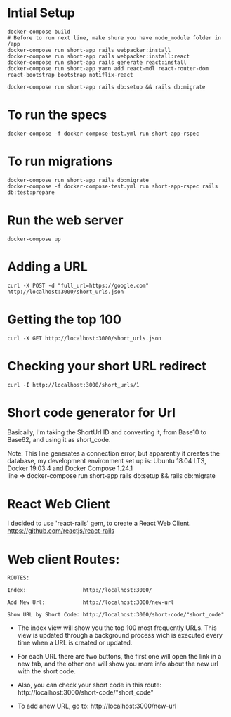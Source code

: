 # Intial Setup

    docker-compose build
    # Before to run next line, make shure you have node_module folder in /app
    docker-compose run short-app rails webpacker:install
    docker-compose run short-app rails webpacker:install:react
    docker-compose run short-app rails generate react:install 
    docker-compose run short-app yarn add react-mdl react-router-dom react-bootstrap bootstrap notiflix-react    
    
    docker-compose run short-app rails db:setup && rails db:migrate

# To run the specs

    docker-compose -f docker-compose-test.yml run short-app-rspec

# To run migrations

    docker-compose run short-app rails db:migrate
    docker-compose -f docker-compose-test.yml run short-app-rspec rails db:test:prepare

# Run the web server

    docker-compose up

# Adding a URL

    curl -X POST -d "full_url=https://google.com" http://localhost:3000/short_urls.json

# Getting the top 100

    curl -X GET http://localhost:3000/short_urls.json

# Checking your short URL redirect

    curl -I http://localhost:3000/short_urls/1
    

# Short code generator for Url

Basically, I'm taking the ShortUrl ID and converting it, from Base10 to Base62, and using it as short_code.

Note: This line generates a connection error, but apparently it creates the database, my development environment set up is: 
Ubuntu 18.04 LTS, Docker 19.03.4 and Docker Compose 1.24.1   
line => docker-compose run short-app rails db:setup && rails db:migrate

# React Web Client

I decided to use 'react-rails' gem, to create a React Web Client.
https://github.com/reactjs/react-rails

# Web client Routes: 

    ROUTES:
    
    Index:                  http://localhost:3000/
    
    Add New Url:            http://localhost:3000/new-url
    
    Show URL by Short Code: http://localhost:3000/short-code/"short_code"

- The index view will show you the top 100 most frequently URLs. This view is updated through a background process
wich is executed every time when a URL is created or updated.

- For each URL there are two buttons, the first one will open the link in a new tab, and the other one will show you more 
info about the new url with the short code.

- Also, you can check your short code in this route: http://localhost:3000/short-code/"short_code"

- To add anew URL, go to: http://localhost:3000/new-url
